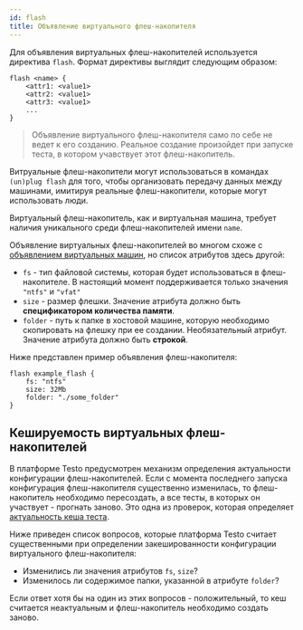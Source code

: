 ```yaml
---
id: flash
title: Объявление виртуального флеш-накопителя
---
```


Для объявления виртуальных флеш-накопителей используется директива
`flash`. Формат директивы выглядит следующим образом:

	flash <name> {
	    <attr1: <value1>
	    <attr2: <value1>
	    <attr3: <value1>
	    ...
	}

> Объявление виртуального флеш-накопителя само по себе не ведет к его
> созданию. Реальное создание произойдет при запуске теста, в котором
> учавствует этот флеш-накопитель.

Витруальные флеш-накопители могут использоваться в командах
`(un)plug flash` для того, чтобы организовать передачу данных между
машинами, имитируя реальные флеш-накопители, которые могут использовать
люди.

Виртуальный флеш-накопитель, как и виртуальная машина, требует наличия
уникального среди флеш-накопителей имени `name`.

Объявление виртуальных флеш-накопителей во многом схоже с
[объявлением виртуальных машин](machine),
но список атрибутов здесь другой:

- `fs` - тип файловой системы, которая будет использоваться в
  флеш-накопителе. В настоящий момент поддерживается только значения
  `"ntfs"` и `"vfat"`
- `size` - размер флешки. Значение атрибута должно быть
  **спецификатором количества памяти**.
- `folder` - путь к папке в хостовой машине, которую необходимо
  скопировать на флешку при ее создании. Необязательный атрибут.
  Значение атрибута должно быть **строкой**.

Ниже представлен пример объявления флеш-накопителя:

```
flash example_flash {
    fs: "ntfs"
    size: 32Mb
    folder: "./some_folder"
}
```

## Кешируемость виртуальных флеш-накопителей

В платформе Testo предусмотрен механизм определения актуальности
конфигурации флеш-накопителей. Если с момента последнего запуска
конфигурация флеш-накопителя существенно изменилась, то флеш-накопитель
необходимо пересоздать, а все тесты, в которых он участвует - прогнать
заново. Это одна из проверок, которая определяет
[актуальность кеша теста](test#проверка-кеша).

Ниже приведен список вопросов, которые платформа Testo считает
существенными при определении закешированности конфигурации виртуального
флеш-накопителя:

- Изменились ли значения атрибутов `fs`, `size`?
- Изменилось ли содержимое папки, указанной в атрибуте `folder`?

Если ответ хотя бы на один из этих вопросов - положительный, то кеш
считается неактуальным и флеш-накопитель необходимо создать заново.
